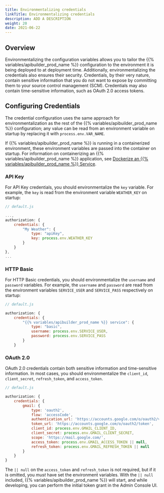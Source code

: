 ```yaml
---
title: Environmentalizing credentials
linkTitle: Environmentalizing credentials
description: ADD A DESCRIPTION
weight: 20
date: 2021-06-22
---
```


## Overview

Environmentalizing the configuration variables allows you to tailor the {{% variables/apibuilder_prod_name %}} configuration to the environment it is being deployed to at deployment time. Additionally, environmentalizing the credentials also ensures their security. Credentials, by their very nature, contain sensitive information that you do not want to expose by committing them to your source control management (SCM). Credentials may also contain time-sensitive information, such as OAuth 2.0 access tokens.

## Configuring Credentials

The credential configuration uses the same approach for environmentalization as the rest of the {{% variables/apibuilder_prod_name %}} configuration; any value can be read from an environment variable on startup by replacing it with `process.env.VAR_NAME`.

If {{% variables/apibuilder_prod_name %}} is running in a containerized environment, these environment variables are passed into the container on startup. For information on containerizing an {{% variables/apibuilder_prod_name %}} application, see [Dockerize an {{% variables/apibuilder_prod_name %}} Service](/docs/how_to/dockerize_an_api_builder_service/).

### API Key

For API Key credentials, you should environmentalize the `key` variable. For example, the `key` is read from the environment variable `WEATHER_KEY` on startup:

```javascript
// default.js

...,
authorization: {
    credentials: {
        "My Weather": {
            type: "apiKey",
            key: process.env.WEATHER_KEY
        }
    }
},
...
```

### HTTP Basic

For HTTP Basic credentials, you should environmentalize the `username` and `password` variables. For example, the `username` and `password` are read from the environment variables `SERVICE_USER` and `SERVICE_PASS` respectively on startup:

```javascript
// default.js

authorization: {
    credentials: {
        "{{% variables/apibuilder_prod_name %}} service": {
            type: "basic",
            username: process.env.SERVICE_USER,
            password: process.env.SERVICE_PASS
        }
    }
```

### OAuth 2.0

OAuth 2.0 credentials contain both sensitive information and time-sensitive information. In most cases, you should environmentalize the `client_id`, `client_secret`, `refresh_token`, and `access_token`.

```javascript
// default.js

authorization: {
    credentials: {
        gmail: {
            type: 'oauth2',
            flow: 'accessCode',
            authentication_url: 'https://accounts.google.com/o/oauth2/v2/auth?access_type=offline&prompt=consent',
            token_url: 'https://accounts.google.com/o/oauth2/token',
            client_id: process.env.GMAIL_CLIENT_ID,
            client_secret: process.env.GMAIL_CLIENT_SECRET,
            scope: 'https://mail.google.com/',
            access_token: process.env.GMAIL_ACCESS_TOKEN || null,
            refresh_token: process.env.GMAIL_REFRESH_TOKEN || null
        }
    }
}
```

The `|| null` on the `access_token` and `refresh_token` is not required, but if it is omitted, you _must_ have set the environment variables. With the `|| null` included, {{% variables/apibuilder_prod_name %}} will start, and while developing, you can perform the initial token grant in the Admin Console UI.
